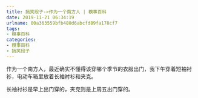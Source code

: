 ```yaml
---
title: 搞笑段子->作为一个南方人 | 糗事百科
date: 2019-11-21 06:34:19
urlname: 00a363559bfb480d6abcfd89fa178cf7
tags: 
- 糗事百科
categories:
- 糗事百科
- 搞笑段子
---
```

作为一个南方人，最近确实不懂得该穿哪个季节的衣服出门，我下午穿着短袖衬衫，电动车箱里放着长袖衬衫和夹克。

长袖衬衫是早上出门穿的，夹克则是上周五出门穿的。


